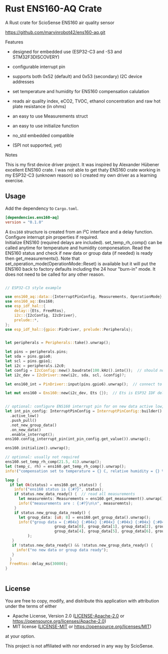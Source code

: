 Rust ENS160-AQ Crate
====

A Rust crate for ScioSense ENS160 air quality sensor 

<https://github.com/marvinrobot42/ens160-aq.git>

[ENS160]: https://www.sciosense.com/wp-content/uploads/documents/SC-001224-DS-9-ENS160-Datasheet.pdf

Features

- designed for embedded use (ESP32-C3 and -S3 and STM32F3DISCOVERY)
- configurable interrupt pin
- supports both 0x52 (default) and 0x53 (secondary) I2C device addresses
- set temperature and humidity for ENS160 compensation calulation
- reads air quality index, eCO2, TVOC, ethanol concentration and raw hot plate resistance (in ohms)
- an easy to use Measurements struct
- an easy to use initialize function
- no_std embedded compatible

- (SPI not supported, yet)
  

Notes

This is my first device driver project.  It was inspired by Alexander Hübener excellent ENS160 crate.
I was not able to get thaty ENS160 crate working in my ESP32-C3 (unknown reason) so I created my own driver as a learning exercise.


Usage
----

Add the dependency to `Cargo.toml`.

~~~~toml
[dependencies.ens160-aq]
version = "0.1.0"
~~~~

A `Ens160` structure is created from an I²C interface and a delay function.
Configure interrupt pin properties if required.  
Initialize ENS160 (required delays are included).
set_temp_rh_comp() can be called anytime for temperature and humidity componesation.
Read the ENS160 status and check if new data or group data (if needed) is ready
then get_measurements().
Note that set_operation_mode(OperationMode::Reset) is available but it will put the ENS160
back to factory defaults including the 24 hour "burn-in" mode.  It does not need to be called
for any other reason.



~~~~rust

// ESP32-C3 style example

use ens160_aq::data::{InterruptPinConfig, Measurements, OperationMode};
use ens160_aq::Ens160;
use esp_idf_hal::{
    delay::{Ets, FreeRtos},
    i2c::{I2cConfig, I2cDriver},
    prelude::*,
};
use esp_idf_hal::{gpio::PinDriver, prelude::Peripherals};


let peripherals = Peripherals::take().unwrap();

let pins = peripherals.pins;
let sda = pins.gpio0;
let scl = pins.gpio1;
let i2c = peripherals.i2c0;
let config = I2cConfig::new().baudrate(100.kHz().into());  // should not at 400 kHz
let i2c_dev = I2cDriver::new(i2c, sda, scl, &config)?;

let ens160_int = PinDriver::input(pins.gpio6).unwrap();  // connect to ENS160 INT pin if using it

let mut ens160 = Ens160::new(i2c_dev, Ets {});  // Ets is ESP32 IDF delay function


// optional: configure ENS160 interrupt pin for on new data active low, push_pull drive mode
let int_pin_config: InterruptPinConfig = InterruptPinConfig::builder()
  .active_low()
  .push_pull()
  .not_new_group_data()
  .on_new_data()
  .enable_interrupt();
ens160.config_interrupt_pin(int_pin_config.get_value()).unwrap();

ens160.initialize().unwrap();

// optional: usually not required
ens160.set_temp_rh_comp(21.5, 41).unwrap();  
let (temp_c, rh) = ens160.get_temp_rh_comp().unwrap();
info!("compensation set to temperature = {} C, relative humidity = {} %", temp_c, rh);

loop {
  if let Ok(status) = ens160.get_status() {
    info!("ens160 status is {:#?}", status);
    if status.new_data_ready() {  // read all measurements
      let measuremnts: Measurements = ens160.get_measurement().unwrap();
      info!("measurements are : {:#?}\n\n", measuremnts);      
    }
    if status.new_group_data_ready() {
      let group_data: [u8; 8] = ens160.get_group_data().unwrap();
      info!("group data = {:#04x} {:#04x} {:#04x} {:#04x} {:#04x} {:#04x} {:#04x} {:#04x}",
                      group_data[0], group_data[1], group_data[2], group_data[3],
                      group_data[4], group_data[5], group_data[6], group_data[7]
          );
   }
   if !status.new_data_ready() && !status.new_group_data_ready() {
     info!("no new data or group data ready");
   }
  }
  FreeRtos::delay_ms(30000);
}
    
~~~~


License
----

You are free to copy, modify, and distribute this application with attribution under the terms of either

 * Apache License, Version 2.0
   ([LICENSE-Apache-2.0](./LICENSE-Apache-2.0) or <https://opensource.org/licenses/Apache-2.0>)
 * MIT license
   ([LICENSE-MIT](./LICENSE-MIT) or <https://opensource.org/licenses/MIT>)

at your option.

This project is not affiliated with nor endorsed in any way by ScioSense.
